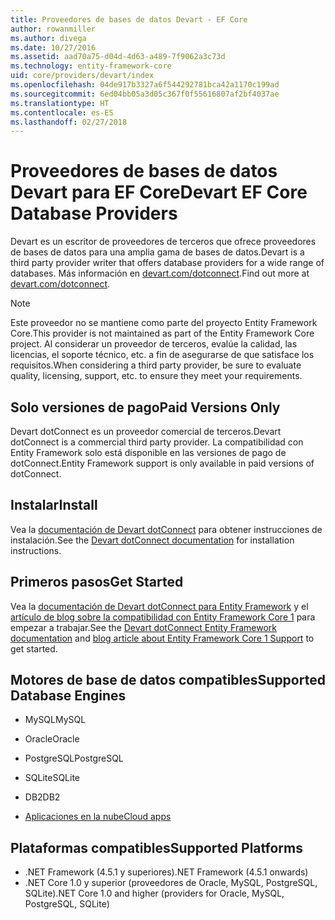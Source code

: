 ```yaml
---
title: Proveedores de bases de datos Devart - EF Core
author: rowanmiller
ms.author: divega
ms.date: 10/27/2016
ms.assetid: aad70a75-d04d-4d63-a489-7f9062a3c73d
ms.technology: entity-framework-core
uid: core/providers/devart/index
ms.openlocfilehash: 04de917b3327a6f544292781bca42a1170c199ad
ms.sourcegitcommit: 6ed04bb05a3d05c367f0f55616807af2bf4037ae
ms.translationtype: HT
ms.contentlocale: es-ES
ms.lasthandoff: 02/27/2018
---
```

# <a name="devart-ef-core-database-providers"></a><span data-ttu-id="5c8c1-102">Proveedores de bases de datos Devart para EF Core</span><span class="sxs-lookup"><span data-stu-id="5c8c1-102">Devart EF Core Database Providers</span></span>

<span data-ttu-id="5c8c1-103">Devart es un escritor de proveedores de terceros que ofrece proveedores de bases de datos para una amplia gama de bases de datos.</span><span class="sxs-lookup"><span data-stu-id="5c8c1-103">Devart is a third party provider writer that offers database providers for a wide range of databases.</span></span> <span data-ttu-id="5c8c1-104">Más información en [devart.com/dotconnect](https://www.devart.com/dotconnect/).</span><span class="sxs-lookup"><span data-stu-id="5c8c1-104">Find out more at [devart.com/dotconnect](https://www.devart.com/dotconnect/).</span></span>

> [!NOTE]  
> <span data-ttu-id="5c8c1-105">Este proveedor no se mantiene como parte del proyecto Entity Framework Core.</span><span class="sxs-lookup"><span data-stu-id="5c8c1-105">This provider is not maintained as part of the Entity Framework Core project.</span></span> <span data-ttu-id="5c8c1-106">Al considerar un proveedor de terceros, evalúe la calidad, las licencias, el soporte técnico, etc. a fin de asegurarse de que satisface los requisitos.</span><span class="sxs-lookup"><span data-stu-id="5c8c1-106">When considering a third party provider, be sure to evaluate quality, licensing, support, etc. to ensure they meet your requirements.</span></span>

## <a name="paid-versions-only"></a><span data-ttu-id="5c8c1-107">Solo versiones de pago</span><span class="sxs-lookup"><span data-stu-id="5c8c1-107">Paid Versions Only</span></span>

<span data-ttu-id="5c8c1-108">Devart dotConnect es un proveedor comercial de terceros.</span><span class="sxs-lookup"><span data-stu-id="5c8c1-108">Devart dotConnect is a commercial third party provider.</span></span> <span data-ttu-id="5c8c1-109">La compatibilidad con Entity Framework solo está disponible en las versiones de pago de dotConnect.</span><span class="sxs-lookup"><span data-stu-id="5c8c1-109">Entity Framework support is only available in paid versions of dotConnect.</span></span>

## <a name="install"></a><span data-ttu-id="5c8c1-110">Instalar</span><span class="sxs-lookup"><span data-stu-id="5c8c1-110">Install</span></span>

<span data-ttu-id="5c8c1-111">Vea la [documentación de Devart dotConnect](https://www.devart.com/dotconnect/) para obtener instrucciones de instalación.</span><span class="sxs-lookup"><span data-stu-id="5c8c1-111">See the [Devart dotConnect documentation](https://www.devart.com/dotconnect/) for installation instructions.</span></span>

## <a name="get-started"></a><span data-ttu-id="5c8c1-112">Primeros pasos</span><span class="sxs-lookup"><span data-stu-id="5c8c1-112">Get Started</span></span>

<span data-ttu-id="5c8c1-113">Vea la [documentación de Devart dotConnect para Entity Framework](https://www.devart.com/dotconnect/entityframework.html) y el [artículo de blog sobre la compatibilidad con Entity Framework Core 1](http://blog.devart.com/entity-framework-core-1-entity-framework-7-support.html) para empezar a trabajar.</span><span class="sxs-lookup"><span data-stu-id="5c8c1-113">See the [Devart dotConnect Entity Framework documentation](https://www.devart.com/dotconnect/entityframework.html) and [blog article about Entity Framework Core 1 Support](http://blog.devart.com/entity-framework-core-1-entity-framework-7-support.html) to get started.</span></span>

## <a name="supported-database-engines"></a><span data-ttu-id="5c8c1-114">Motores de base de datos compatibles</span><span class="sxs-lookup"><span data-stu-id="5c8c1-114">Supported Database Engines</span></span>

* <span data-ttu-id="5c8c1-115">MySQL</span><span class="sxs-lookup"><span data-stu-id="5c8c1-115">MySQL</span></span>

* <span data-ttu-id="5c8c1-116">Oracle</span><span class="sxs-lookup"><span data-stu-id="5c8c1-116">Oracle</span></span>

* <span data-ttu-id="5c8c1-117">PostgreSQL</span><span class="sxs-lookup"><span data-stu-id="5c8c1-117">PostgreSQL</span></span>

* <span data-ttu-id="5c8c1-118">SQLite</span><span class="sxs-lookup"><span data-stu-id="5c8c1-118">SQLite</span></span>

* <span data-ttu-id="5c8c1-119">DB2</span><span class="sxs-lookup"><span data-stu-id="5c8c1-119">DB2</span></span>

* [<span data-ttu-id="5c8c1-120">Aplicaciones en la nube</span><span class="sxs-lookup"><span data-stu-id="5c8c1-120">Cloud apps</span></span>](https://www.devart.com/dotconnect/#cloud)

## <a name="supported-platforms"></a><span data-ttu-id="5c8c1-121">Plataformas compatibles</span><span class="sxs-lookup"><span data-stu-id="5c8c1-121">Supported Platforms</span></span>

* <span data-ttu-id="5c8c1-122">.NET Framework (4.5.1 y superiores)</span><span class="sxs-lookup"><span data-stu-id="5c8c1-122">.NET Framework (4.5.1 onwards)</span></span>
* <span data-ttu-id="5c8c1-123">.NET Core 1.0 y superior (proveedores de Oracle, MySQL, PostgreSQL, SQLite)</span><span class="sxs-lookup"><span data-stu-id="5c8c1-123">.NET Core 1.0 and higher (providers for Oracle, MySQL, PostgreSQL, SQLite)</span></span>
